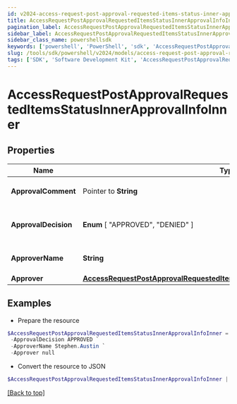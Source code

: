```yaml
---
id: v2024-access-request-post-approval-requested-items-status-inner-approval-info-inner
title: AccessRequestPostApprovalRequestedItemsStatusInnerApprovalInfoInner
pagination_label: AccessRequestPostApprovalRequestedItemsStatusInnerApprovalInfoInner
sidebar_label: AccessRequestPostApprovalRequestedItemsStatusInnerApprovalInfoInner
sidebar_class_name: powershellsdk
keywords: ['powershell', 'PowerShell', 'sdk', 'AccessRequestPostApprovalRequestedItemsStatusInnerApprovalInfoInner'] 
slug: /tools/sdk/powershell/v2024/models/access-request-post-approval-requested-items-status-inner-approval-info-inner
tags: ['SDK', 'Software Development Kit', 'AccessRequestPostApprovalRequestedItemsStatusInnerApprovalInfoInner']
---
```



# AccessRequestPostApprovalRequestedItemsStatusInnerApprovalInfoInner

## Properties

Name | Type | Description | Notes
------------ | ------------- | ------------- | -------------
**ApprovalComment** |  Pointer to **String** | A comment left by the approver. | [optional] 
**ApprovalDecision** |   **Enum** [  "APPROVED",    "DENIED" ] | The final decision of the approver. | [required]
**ApproverName** |  **String** | The name of the approver | [required]
**Approver** |  [**AccessRequestPostApprovalRequestedItemsStatusInnerApprovalInfoInnerApprover**](access-request-post-approval-requested-items-status-inner-approval-info-inner-approver) |  | [required]

## Examples

- Prepare the resource
```powershell
$AccessRequestPostApprovalRequestedItemsStatusInnerApprovalInfoInner = Initialize-PSSailpoint.V2024AccessRequestPostApprovalRequestedItemsStatusInnerApprovalInfoInner  -ApprovalComment This access looks good.  Approved. `
 -ApprovalDecision APPROVED `
 -ApproverName Stephen.Austin `
 -Approver null
```

- Convert the resource to JSON
```powershell
$AccessRequestPostApprovalRequestedItemsStatusInnerApprovalInfoInner | ConvertTo-JSON
```


[[Back to top]](#) 

